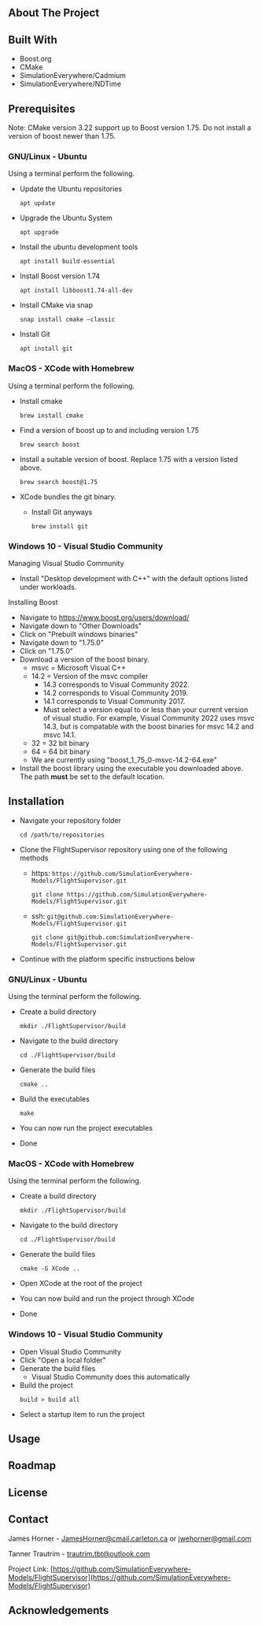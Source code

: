 ## About The Project

## Built With

* Boost<span>.</span>org
* CMake
* SimulationEverywhere/Cadmium
* SimulationEverywhere/NDTime

## Prerequisites

Note: CMake version 3.22 support up to Boost version 1.75. Do not install a version of boost newer than 1.75.

### GNU/Linux - Ubuntu

Using a terminal perform the following.

* Update the Ubuntu repositories

	```
	apt update
	```

* Upgrade the Ubuntu System

	```
	apt upgrade
	```

* Install the ubuntu development tools

	```
	apt install build-essential
	```

* Install Boost version 1.74

	```
	apt install libboost1.74-all-dev
	```

* Install CMake via snap

	```
	snap install cmake –classic
	```

* Install Git

	```
	apt install git
	```

### MacOS - XCode with Homebrew

Using a terminal perform the following.

* Install cmake
	```
	brew install cmake
	```

* Find a version of boost up to and including version 1.75
	```
	brew search boost
	```

* Install a suitable version of boost. Replace 1.75 with a version listed above.
	```
	brew search boost@1.75
	```

* XCode bundles the git binary.
	* Install Git anyways
		```
		brew install git
		```

### Windows 10 - Visual Studio Community

Managing Visual Studio Community

* Install "Desktop development with C++" with the default options listed under workloads.

Installing Boost

* Navigate to https://www.boost.org/users/download/
* Navigate down to "Other Downloads"
* Click on "Prebuilt windows binaries"
* Navigate down to "1.75.0"
* Click on "1.75.0"
* Download a version of the boost binary.
	* msvc = Microsoft Visual C++
	* 14.2 = Version of the msvc compiler
		* 14.3 corresponds to Visual Community 2022.
		* 14.2 corresponds to Visual Community 2019.
		* 14.1 corresponds to Visual Community 2017.
		* Must select a version equal to or less than your current version of visual studio. For example, Visual Community 2022 uses msvc 14.3, but is compatable with the boost binaries for msvc 14.2 and msvc 14.1.
	* 32 = 32 bit binary
	* 64 = 64 bit binary
	* We are currently using "boost_1_75_0-msvc-14.2-64.exe"
* Install the boost library using the executable you downloaded above. The path **must** be set to the default location.

## Installation

* Navigate your repository folder

	```
	cd /path/to/repositories
	```

* Clone the FlightSupervisor repository using one of the following methods
	* https: `https://github.com/SimulationEverywhere-Models/FlightSupervisor.git`

		```
		git clone https://github.com/SimulationEverywhere-Models/FlightSupervisor.git
		```

	* ssh: `git@github.com:SimulationEverywhere-Models/FlightSupervisor.git`

		```
		git clone git@github.com:SimulationEverywhere-Models/FlightSupervisor.git
		```

* Continue with the platform specific instructions below

### GNU/Linux - Ubuntu

Using the terminal perform the following.

* Create a build directory

	```
	mkdir ./FlightSupervisor/build
	```

* Navigate to the build directory

	```
	cd ./FlightSupervisor/build
	```

* Generate the build files

	```
	cmake ..
	```

* Build the executables

	```
	make
	```

* You can now run the project executables
* Done

### MacOS - XCode with Homebrew

Using the terminal perform the following.

* Create a build directory

	```
	mkdir ./FlightSupervisor/build
	```

* Navigate to the build directory

	```
	cd ./FlightSupervisor/build
	```

* Generate the build files

	```
	cmake -G XCode ..
	```

* Open XCode at the root of the project
* You can now build and run the project through XCode
* Done

### Windows 10 - Visual Studio Community

* Open Visual Studio Community
* Click "Open a local folder"
* Generate the build files
	* Visual Studio Community does this automatically
* Build the project
	```
	build > build all
	```
* Select a startup item to run the project

## Usage

## Roadmap

## License

## Contact

James Horner - JamesHorner@cmail.carleton.ca or jwehorner@gmail.com

Tanner Trautrim - trautrim.tbt@outlook.com

Project Link: [https://github.com/SimulationEverywhere-Models/FlightSupervisor](https://github.com/SimulationEverywhere-Models/FlightSupervisor)

## Acknowledgements
